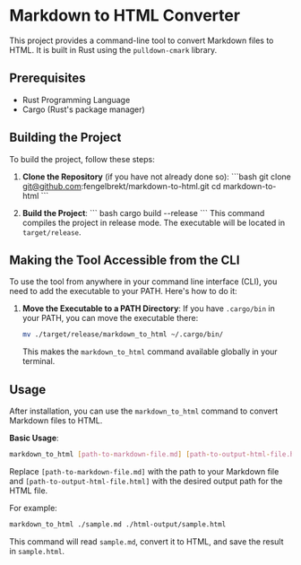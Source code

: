 # Markdown to HTML Converter

This project provides a command-line tool to convert Markdown files to HTML. It is built in Rust using the `pulldown-cmark` library.

## Prerequisites

- Rust Programming Language
- Cargo (Rust's package manager)

## Building the Project

To build the project, follow these steps:

1. **Clone the Repository** (if you have not already done so):
   \```bash
   git clone git@github.com:fengelbrekt/markdown-to-html.git
   cd markdown-to-html
   \```

2. **Build the Project**:
   \``` bash
cargo build --release
\```
This command compiles the project in release mode. The executable will be located in  `target/release`.

## Making the Tool Accessible from the CLI

To use the tool from anywhere in your command line interface (CLI), you need to add the executable to your PATH. Here's how to do it:

1. **Move the Executable to a PATH Directory**: If you have `.cargo/bin` in your PATH, you can move the executable there:
   ```bash
   mv ./target/release/markdown_to_html ~/.cargo/bin/
   ```
   This makes the `markdown_to_html` command available globally in your terminal.

## Usage

After installation, you can use the `markdown_to_html` command to convert Markdown files to HTML.

**Basic Usage**:

```bash
markdown_to_html [path-to-markdown-file.md] [path-to-output-html-file.html]
```

Replace `[path-to-markdown-file.md]` with the path to your Markdown file and `[path-to-output-html-file.html]` with the desired output path for the HTML file.

For example:

```bash
markdown_to_html ./sample.md ./html-output/sample.html
```

This command will read `sample.md`, convert it to HTML, and save the result in `sample.html`.
